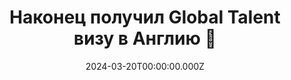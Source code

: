 ---
type: link
href: https://x.com/kozlovzxc/status/1770532117509779823
title: Наконец получил Global Talent визу в Англию 🎉
date: 2024-03-20T00:00:00.000Z
---